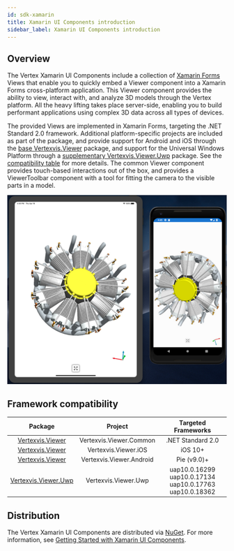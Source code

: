 ```yaml
---
id: sdk-xamarin
title: Xamarin UI Components introduction
sidebar_label: Xamarin UI Components introduction
---
```


## Overview

The Vertex Xamarin UI Components include a collection of [Xamarin Forms](https://dotnet.microsoft.com/apps/xamarin/xamarin-forms) Views that enable you to quickly embed a Viewer component into a Xamarin Forms cross-platform application. This Viewer component provides the ability to view, interact with, and analyze 3D models through the Vertex platform. All the heavy lifting takes place server-side, enabling you to build performant applications using complex 3D data across all types of devices.

The provided Views are implemented in Xamarin Forms, targeting the .NET Standard 2.0 framework. Additional platform-specific projects are included as part of the package, and provide support for Android and iOS through the [base Vertexvis.Viewer](https://www.nuget.org/packages/Vertexvis.Viewer/) package, and support for the Universal Windows Platform through a [supplementary Vertexvis.Viewer.Uwp](https://www.nuget.org/packages/Vertexvis.Viewer.Uwp/) package. See the [compatibility table](#framework-compatibility) for more details. The common Viewer component provides touch-based interactions out of the box, and provides a ViewerToolbar component with a tool for fitting the camera to the visible parts in a model.

![Vertex 3D Viewer](/img/xamarin-viewer-sample.png 'Vertex 3D Viewer')

## Framework compatibility

|                                   Package                                    |         Project          |                          Targeted Frameworks                           |
| :--------------------------------------------------------------------------: | :----------------------: | :--------------------------------------------------------------------: |
|     [Vertexvis.Viewer](https://www.nuget.org/packages/Vertexvis.Viewer/)     | Vertexvis.Viewer.Common  |                           .NET Standard 2.0                            |
|     [Vertexvis.Viewer](https://www.nuget.org/packages/Vertexvis.Viewer/)     |   Vertexvis.Viewer.iOS   |                                iOS 10+                                 |
|     [Vertexvis.Viewer](https://www.nuget.org/packages/Vertexvis.Viewer/)     | Vertexvis.Viewer.Android |                              Pie (v9.0)+                               |
| [Vertexvis.Viewer.Uwp](https://www.nuget.org/packages/Vertexvis.Viewer.Uwp/) |   Vertexvis.Viewer.Uwp   | uap10.0.16299<br/> uap10.0.17134<br/> uap10.0.17763<br/> uap10.0.18362 |

## Distribution

The Vertex Xamarin UI Components are distributed via [NuGet](https://www.nuget.org/packages?q=Vertexvis).
For more information, see [Getting Started with Xamarin UI Components](sdk-xamarin-getting-started).
